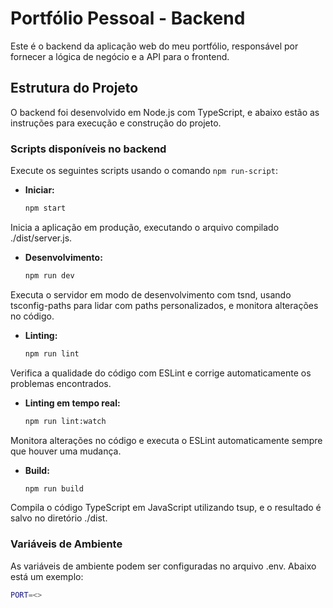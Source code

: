 # Portfólio Pessoal - Backend

Este é o backend da aplicação web do meu portfólio, responsável por fornecer a lógica de negócio e a API para o frontend.

## Estrutura do Projeto

O backend foi desenvolvido em Node.js com TypeScript, e abaixo estão as instruções para execução e construção do projeto.

### Scripts disponíveis no backend

Execute os seguintes scripts usando o comando `npm run-script`:

- **Iniciar:**
  ```bash
  npm start
Inicia a aplicação em produção, executando o arquivo compilado ./dist/server.js.

- **Desenvolvimento:**
  ```bash
  npm run dev
Executa o servidor em modo de desenvolvimento com tsnd, usando tsconfig-paths para lidar com paths personalizados, e monitora alterações no código.

- **Linting:**
  ```bash
  npm run lint
Verifica a qualidade do código com ESLint e corrige automaticamente os problemas encontrados.

- **Linting em tempo real:**
  ```bash
  npm run lint:watch
Monitora alterações no código e executa o ESLint automaticamente sempre que houver uma mudança.

- **Build:**
  ```bash
  npm run build
Compila o código TypeScript em JavaScript utilizando tsup, e o resultado é salvo no diretório ./dist.

### Variáveis de Ambiente

As variáveis de ambiente podem ser configuradas no arquivo .env. Abaixo está um exemplo:
  ```bash
  PORT=<>
